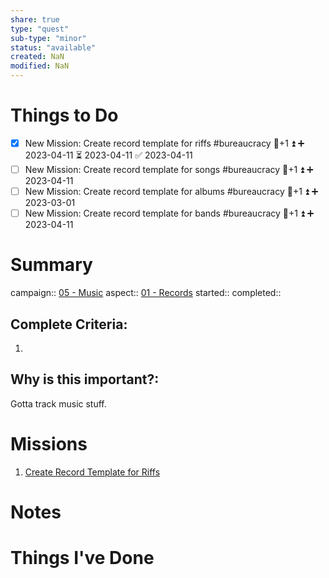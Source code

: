 ```yaml
---
share: true
type: "quest"
sub-type: "minor"
status: "available"
created: NaN 
modified: NaN
---
```

 
 
# Things to Do
- [x] New Mission: Create record template for riffs #bureaucracy 🥄+1 ⏫ ➕ 2023-04-11 ⏳ 2023-04-11 ✅ 2023-04-11
- [ ] New Mission: Create record template for songs #bureaucracy 🥄+1 ⏫ ➕ 2023-04-11 
- [ ] New Mission: Create record template for albums #bureaucracy 🥄+1 ⏫ ➕ 2023-03-01
- [ ] New Mission: Create record template for bands #bureaucracy 🥄+1 ⏫ ➕ 2023-04-11
# Summary
campaign:: [05 - Music](05%20-%20Music.md)
aspect:: [01 - Records](01%20-%20Records.md)
started:: 
completed::
## Complete Criteria:
1. 

## Why is this important?:
Gotta track music stuff.
# Missions
1. [Create Record Template for Riffs](./Create%20Record%20Template%20for%20Riffs.md)

# Notes

# Things I've Done
